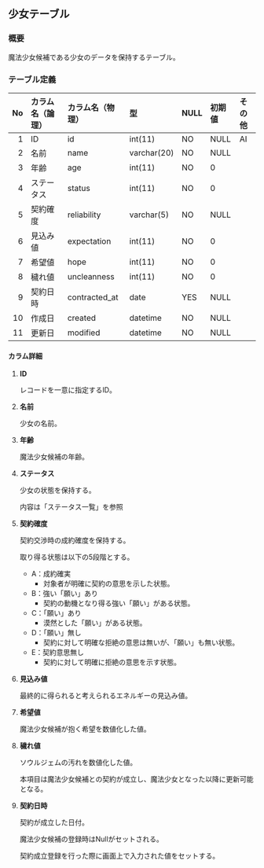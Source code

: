## 少女テーブル

### 概要

魔法少女候補である少女のデータを保持するテーブル。

### テーブル定義

| No | カラム名（論理） | カラム名（物理） | 型          | NULL | 初期値 | その他 |
|---:|:-----------------|:-----------------|:------------|:-----|:-------|:-------|
|  1 | ID               | id               | int(11)     | NO   | NULL   | AI     |
|  2 | 名前             | name             | varchar(20) | NO   | NULL   |        |
|  3 | 年齢             | age              | int(11)     | NO   | 0      |        |
|  4 | ステータス       | status           | int(11)     | NO   | 0      |        |
|  5 | 契約確度         | reliability      | varchar(5)  | NO   | NULL   |        |
|  6 | 見込み値         | expectation      | int(11)     | NO   | 0      |        |
|  7 | 希望値           | hope             | int(11)     | NO   | 0      |        |
|  8 | 穢れ値           | uncleanness      | int(11)     | NO   | 0      |        |
|  9 | 契約日時         | contracted_at    | date        | YES  | NULL   |        |
| 10 | 作成日           | created          | datetime    | NO   | NULL   |        |
| 11 | 更新日           | modified         | datetime    | NO   | NULL   |        |

#### カラム詳細

1. **ID**

    レコードを一意に指定するID。

2. **名前**

    少女の名前。

3. **年齢**

    魔法少女候補の年齢。

4. **ステータス**

    少女の状態を保持する。

    内容は「ステータス一覧」を参照

5. **契約確度**

    契約交渉時の成約確度を保持する。

    取り得る状態は以下の5段階とする。

    - A：成約確実
        - 対象者が明確に契約の意思を示した状態。
    - B：強い「願い」あり
        - 契約の動機となり得る強い「願い」がある状態。
    - C：「願い」あり
        - 漠然とした「願い」がある状態。
    - D：「願い」無し
        - 契約に対して明確な拒絶の意思は無いが、「願い」も無い状態。
    - E：契約意思無し
        - 契約に対して明確に拒絶の意思を示す状態。

6. **見込み値**

    最終的に得られると考えられるエネルギーの見込み値。

7. **希望値**

    魔法少女候補が抱く希望を数値化した値。

8. **穢れ値**

    ソウルジェムの汚れを数値化した値。

    本項目は魔法少女候補との契約が成立し、魔法少女となった以降に更新可能となる。

9. **契約日時**

    契約が成立した日付。

    魔法少女候補の登録時はNullがセットされる。

    契約成立登録を行った際に画面上で入力された値をセットする。
